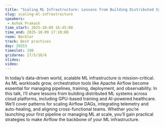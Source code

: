 ```yaml
---
title: "Scaling ML Infrastructure: Lessons from Building Distributed Systems"
slug: scaling-ml-infrastructure
speakers:
 - Ashok Prakash
time_start: 2025-10-09 16:45:00
time_end: 2025-10-09 17:10:00
room: Beckler
track: Best practices
day: 20253
timeslot: 190
gridarea: 17/5/18/6
slides:
video:
---
```


In today’s data-driven world, scalable ML infrastructure is mission-critical. As ML workloads grow, orchestration tools like Apache Airflow become essential for managing pipelines, training, deployment, and observability. In this talk, I’ll share lessons from building distributed ML systems across cloud platforms, including GPU-based training and AI-powered healthcare. We’ll cover patterns for scaling Airflow DAGs, integrating telemetry and auto-healing, and aligning cross-functional teams. Whether you’re launching your first pipeline or managing ML at scale, you’ll gain practical strategies to make Airflow the backbone of your ML infrastructure.